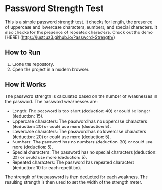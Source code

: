 # Password Strength Test

This is a simple password strength test. It checks for length, the presence of uppercase and lowercase characters, numbers, and special characters. It also checks for the presence of repeated characters.
Check out the demo [HERE] (https://justcuz3.github.io/Password-Strength/)


## How to Run

1. Clone the repository.
2. Open the project in a modern browser.

## How it Works

The password strength is calculated based on the number of weaknesses in the password. The password weaknesses are:

- Length: The password is too short (deduction: 40) or could be longer (deduction: 15).
- Uppercase characters: The password has no uppercase characters (deduction: 20) or could use more (deduction: 5).
- Lowercase characters: The password has no lowercase characters (deduction: 20) or could use more (deduction: 5).
- Numbers: The password has no numbers (deduction: 20) or could use more (deduction: 5).
- Special characters: The password has no special characters (deduction: 20) or could use more (deduction: 5).
- Repeated characters: The password has repeated characters (deduction: 10 for each repetition).

The strength of the password is then deducted for each weakness. The resulting strength is then used to set the width of the strength meter.
